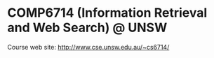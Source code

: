 # COMP6714 (Information Retrieval and Web Search) @ UNSW

Course web site: http://www.cse.unsw.edu.au/~cs6714/
